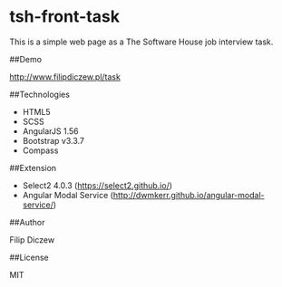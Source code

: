 # tsh-front-task

This is a simple web page as a The Software House job interview task.

##Demo

http://www.filipdiczew.pl/task

##Technologies

- HTML5
- SCSS
- AngularJS 1.56
- Bootstrap v3.3.7
- Compass

##Extension

- Select2 4.0.3  (https://select2.github.io/)
- Angular Modal Service (http://dwmkerr.github.io/angular-modal-service/)

##Author

Filip Diczew

##License

MIT